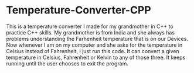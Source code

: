 # Temperature-Converter-CPP

This is a temperature converter I made for my grandmother in C++ to practice C++ skills. My grandmother is from India and she always has problems understanding the Farhenheit temperature that is on our Devices. Now whenever I am on my computer and she asks for the temperature in Celsius instead of Fahrenheit, I just run this code. It can convert a given temperature in Celsius, Fahrenheit or Kelvin to any of those three. It keeps running until the user chooses to exit the program. 

